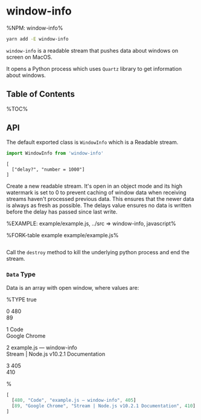 # window-info

%NPM: window-info%

<!-- [![npm version](https://badge.fury.io/js/window-info.svg)](https://badge.fury.io/js/window-info) -->

```bash
yarn add -E window-info
```

`window-info` is a readable stream that pushes data about windows on screen on MacOS.

It opens a Python process which uses `Quartz` library to get information about windows.

## Table of Contents

%TOC%

## API

The default exported class is `WindowInfo` which is a Readable stream.

```js
import WindowInfo from 'window-info'
```

```#### constructor => WindowInfo
[
  ["delay?", "number = 1000"]
]
```

Create a new readable stream. It's open in an object mode and its high watermark is set to 0 to prevent caching of window data when receiving streams haven't processed previous data. This ensures that the newer data is always as fresh as possible. The delays value ensures no data is written before the delay has passed since last write.

%EXAMPLE: example/example.js, ../src => window-info, javascript%

%FORK-table example example/example.js%

<!--
```sh
[ [ 40, 'SystemUIServer', 'AppleClockExtra', 416 ],
  [ 20, 'Little Snitch Agent', 'Item-0', 348 ],
  [ 112, 'Creative Cloud', 'Item-0', 672 ],
  [ 107, 'Tunnelblick', 'Item-0', 1285 ],
  [ 99, 'Avira', 'Item-0', 677 ],
  [ 92, 'PostgresMenuHelper', 'Item-0', 694 ],
  [ 28, 'SystemUIServer', 'AppleBluetoothExtra', 416 ],
  [ 32, 'SystemUIServer', 'AirPortExtra', 416 ],
  [ 36, 'SystemUIServer', 'AppleTextInputExtra', 416 ],
  [ 44, 'SystemUIServer', 'AppleUser', 416 ],
  [ 51, 'Spotlight', 'Item-0', 421 ],
  [ 25, 'SystemUIServer', 'Siri', 416 ],
  [ 23, 'SystemUIServer', 'NotificationCenter', 416 ],
  [ 3, 'Window Server', 'Menubar', 219 ],
  [ 480, 'Code', 'example.js — window-info', 405 ],
  [ 127, 'Code', 'launch.json — appshot', 405 ],
  [ 86, 'Code', 'meta.jsx — koa2-jsx', 405 ],
  [ 89,
    'Google Chrome',
    'Stream | Node.js v10.2.1 Documentation',
    410 ],
  [ 465, 'Finder', 'expected-cloned', 417 ],
  [ 78, 'iTerm', '1. bash', 413 ],
  [ 4, 'Window Server', 'Backstop Menubar', 219 ],
  [ 66, 'Finder', '', 417 ],
  [ 49, 'Dock', 'Desktop Picture - Sierra 2.jpg', 415 ],
  [ 2, 'Window Server', 'Desktop', 219 ] ]
``` -->

```### destroy
```

Call the `destroy` method to kill the underlying python process and end the stream.

### `Data` Type

Data is an array with open window, where values are:

%TYPE true
<p name="winid" required>
  <d>0</d>
  <e>480<br/>89</e>
</p>
<p name="App Name" required>
  <d>1</d>
  <e>Code<br/>Google Chrome</e>
</p>
<p name="Window Title" required>
  <d>2</d>
  <e>example.js — window-info<br/>Stream | Node.js v10.2.1 Documentation</e>
</p>
<p name="pid" required>
  <d>3</d>
  <e>405<br>410</e>
</p>
%

```js
[
  [480, "Code", "example.js — window-info", 405]
  [89, "Google Chrome", "Stream | Node.js v10.2.1 Documentation", 410]
]
```
